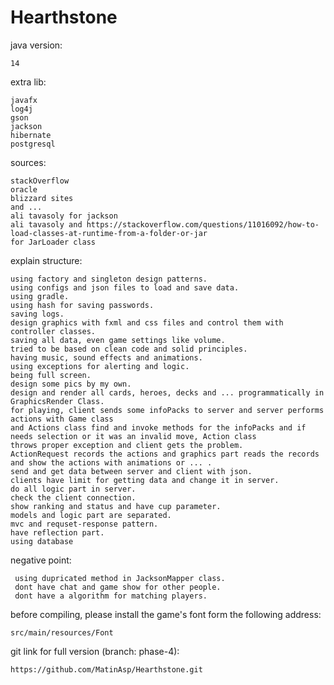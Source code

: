 # Hearthstone
java version:
 
    14

extra lib:

    javafx
    log4j
    gson
    jackson
    hibernate
    postgresql
    
sources:

    stackOverflow
    oracle
    blizzard sites
    and ...
    ali tavasoly for jackson
    ali tavasoly and https://stackoverflow.com/questions/11016092/how-to-load-classes-at-runtime-from-a-folder-or-jar 
    for JarLoader class


explain structure:

    using factory and singleton design patterns.
    using configs and json files to load and save data.
    using gradle.
    using hash for saving passwords.
    saving logs.
    design graphics with fxml and css files and control them with controller classes.
    saving all data, even game settings like volume.
    tried to be based on clean code and solid principles.
    having music, sound effects and animations.
    using exceptions for alerting and logic.
    being full screen.
    design some pics by my own.
    design and render all cards, heroes, decks and ... programmatically in GraphicsRender Class.
    for playing, client sends some infoPacks to server and server performs actions with Game class
    and Actions class find and invoke methods for the infoPacks and if needs selection or it was an invalid move, Action class
    throws proper exception and client gets the problem.
    ActionRequest records the actions and graphics part reads the records and show the actions with animations or ... .
    send and get data between server and client with json.
    clients have limit for getting data and change it in server.
    do all logic part in server.
    check the client connection.
    show ranking and status and have cup parameter.
    models and logic part are separated.
    mvc and requset-response pattern.
    have reflection part.
    using database
    
negative point:

     using dupricated method in JacksonMapper class.
     dont have chat and game show for other people.
     dont have a algorithm for matching players.
         
before compiling, please install the game's font form the following address:

    src/main/resources/Font
    
git link for full version (branch: phase-4):

    https://github.com/MatinAsp/Hearthstone.git
